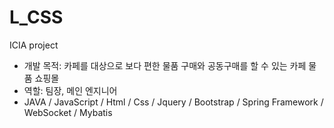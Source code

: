 # L_CSS
ICIA project
- 개발 목적: 카페를 대상으로 보다 편한 물품 구매와 공동구매를 할 수 있는 카페 물품 쇼핑몰
- 역할: 팀장, 메인 엔지니어
- JAVA / JavaScript / Html / Css / Jquery / Bootstrap / Spring Framework / WebSocket / Mybatis
